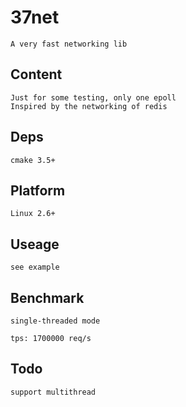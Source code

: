 # 37net
    A very fast networking lib
    
## Content
    Just for some testing, only one epoll
    Inspired by the networking of redis

## Deps
    cmake 3.5+
   
## Platform
    Linux 2.6+
    
## Useage
    see example
   
## Benchmark 
    single-threaded mode 
   
    tps: 1700000 req/s   

## Todo
    support multithread
